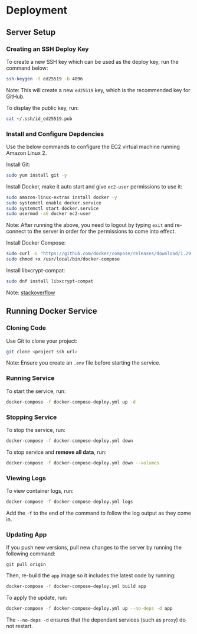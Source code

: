 # Deployment


## Server Setup

### Creating an SSH Deploy Key

To create a new SSH key which can be used as the deploy key, run the command below:

```sh
ssh-keygen -t ed25519 -b 4096
```

Note: This will create a new `ed25519` key, which is the recommended key for GitHub.

To display the public key, run:

```sh
cat ~/.ssh/id_ed25519.pub
```


### Install and Configure Depdencies

Use the below commands to configure the EC2 virtual machine running Amazon Linux 2.

Install Git:

```sh
sudo yum install git -y
```

Install Docker, make it auto start and give `ec2-user` permissions to use it:

```sh
sudo amazon-linux-extras install docker -y
sudo systemctl enable docker.service
sudo systemctl start docker.service
sudo usermod -aG docker ec2-user
```

Note: After running the above, you need to logout by typing `exit` and re-connect to the server in order for the permissions to come into effect.

Install Docker Compose:

```sh
sudo curl -L "https://github.com/docker/compose/releases/download/1.29.1/docker-compose-$(uname -s)-$(uname -m)" -o /usr/local/bin/docker-compose
sudo chmod +x /usr/local/bin/docker-compose
```

Install libxcrypt-compat:

```sh
sudo dnf install libxcrypt-compat
```

Note: [stackoverflow](https://stackoverflow.com/questions/71319730/error-loading-python-lib-tmp-meir5krcn-libpython3-7m-so-1-0-dlopen-libcryp)

## Running Docker Service


### Cloning Code

Use Git to clone your project:

```sh
git clone <project ssh url>
```

Note: Ensure you create an `.env` file before starting the service.


### Running Service

To start the service, run:

```sh
docker-compose -f docker-compose-deploy.yml up -d
```

### Stopping Service

To stop the service, run:

```sh
docker-compose -f docker-compose-deploy.yml down
```

To stop service and **remove all data**, run:

```sh
docker-compose -f docker-compose-deploy.yml down --volumes
```


### Viewing Logs

To view container logs, run:

```sh
docker-compose -f docker-compose-deploy.yml logs
```

Add the `-f` to the end of the command to follow the log output as they come in.


### Updating App

If you push new versions, pull new changes to the server by running the following command:

```
git pull origin
```

Then, re-build the `app` image so it includes the latest code by running:

```sh
docker-compose -f docker-compose-deploy.yml build app
```

To apply the update, run:

```sh
docker-compose -f docker-compose-deploy.yml up --no-deps -d app
```

The `--no-deps -d` ensures that the dependant services (such as `proxy`) do not restart.